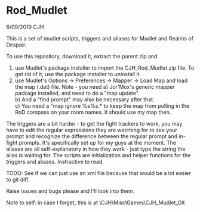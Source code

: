 # Rod_Mudlet
6/09/2019 CJH

This is a set of mudlet scripts, triggers and aliases for Mudlet and Realms of Despair.

To use this repository, download it, extract the parent zip and 
1) use Mudlet's package installer to import the CJH_Rod_Mudlet.zip file.  To get rid of it, use the package installer to uninstall it. 
2) use Mudlet's Options -> Preferences -> Mapper -> Load Map and load the map (.dat) file.  Note - you need
  a) Jor'Mox's generic mapper package installed, and need to do a "map update".  
  b) And a "find prompt" may also be necessary after that.  
  c) You need a "map ignore %s%s.* to keep the map from pulling in the RoD compass on your room names.   It should use my map then.


The triggers are a bit harder - to get the fight trackers to work, you may have to edit the regular expressions they are watching for to see your prompt and recognize the difference between the regular prompt and in-fight prompts.  It's specifically set up for my guys at the moment. 
The aliases are all self-explanatory in how they work - just type the string the alias is waiting for.
The scripts are initialization and helper functions for the triggers and aliases.  Instructive to read.

TODO: See if we can just use an xml file because that would be a lot easier to git diff.

Raise issues and bugs please and I'll look into them.

Note to self: in case I forget, this is at \CJH\Misc\Games\CJH_Mudlet_Git
